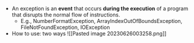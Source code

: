 - An exception is an **event** that occurs **during the execution** of a program that disrupts the normal flow of instructions.
	- E.g., NumberFormatException, ArrayIndexOutOfBoundsException, FileNotFoundException, IOException
- How to use: two ways
![[Pasted image 20230626003258.png]]